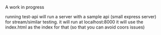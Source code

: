 A work in progress

running test-api will run a server with a sample api (small express server) for stream/similar testing.
it will run at localhost:8000
it will use the index.html as the index for that (so that you can avoid coors issues)
